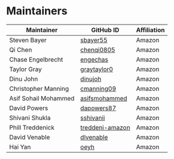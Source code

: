 # Maintainers
| Maintainer | GitHub ID | Affiliation |
| --------------- | --------- | ----------- |
| Steven Bayer | [sbayer55](https://github.com/sbayer55) | Amazon |
| Qi Chen | [chenqi0805](https://github.com/chenqi0805) | Amazon |
| Chase Engelbrecht | [engechas](https://github.com/engechas) | Amazon |
| Taylor Gray | [graytaylor0](https://github.com/graytaylor0) | Amazon |
| Dinu John |  [dinujoh](https://github.com/dinujoh) | Amazon |
| Christopher Manning | [cmanning09](https://github.com/cmanning09) | Amazon |
| Asif Sohail Mohammed | [asifsmohammed](https://github.com/asifsmohammed) | Amazon |
| David Powers | [dapowers87](https://github.com/dapowers87) | Amazon |
| Shivani Shukla | [sshivanii](https://github.com/sshivanii) | Amazon |
| Phill Treddenick | [treddeni-amazon](https://github.com/treddeni-amazon) | Amazon |
| David Venable | [dlvenable](https://github.com/dlvenable) | Amazon |
| Hai Yan | [oeyh](https://github.com/oeyh) | Amazon |
